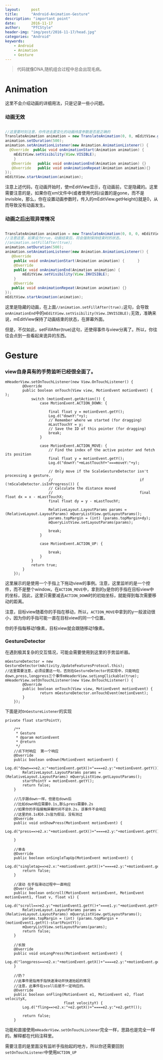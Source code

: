 ```yaml
---
layout:		post
title:		"Android-Animation-Gesture"
description: "important point"
date:		2016-11-17
author:		"PfCStyle"
header-img:	"img/post/2016-11-17/head.jpg"
categories: "Android"
keywords:
    - Android
    - Animation
    - Gesture
---
```


> 代码就像DNA,随机组合过程中总会出现毛病。

# Animation

这里不会介绍动画的详细用法，只是记录一些小问题。

### 动画无效

```java

//这里要时刻注意，你传进去要变化的动画纬度参数是否是正确的
TranslateAnimation animation = new TranslateAnimation(0, 0, mEditView.getHeight(), 0);        
animation.setDuration(500);
animation.setAnimationListener(new Animation.AnimationListener() {            
  @Override  public void onAnimationStart(Animation animation) {                
	mEditView.setVisibility(View.VISIBLE);            
	}   
   @Override   public void onAnimationEnd(Animation animation) {}   
   @Override   public void onAnimationRepeat(Animation animation){}        
});        
mEditView.startAnimation(animation);

```

注意上述代码，在动画开始时，使mEditView显示，在动画前，它是隐藏的。这里需要注意的是，如果你在xml文件中(或者使用代码)设置的是gone，而不是invisible，那么，你在设置动画参数时，传入的mEditView.getHeight()就是0，从而导致没有动画发生。

### 动画之后出现异常情况


```java

TranslateAnimation animation = new TranslateAnimation(0, 0, 0, mEditView.getHeight());
//注意这里，如果设为true，动画结束后，将会强制保持结束时的状态。
//animation.setFillAfter(true);
animation.setDuration(500);
animation.setAnimationListener(new Animation.AnimationListener() {
   @Override	
	public void onAnimationStart(Animation animation) {      }	
	@Override            
	public void onAnimationEnd(Animation animation) {
 		mEditView.setVisibility(View.INVISIBLE);
    }
	@Override
   public void onAnimationRepeat(Animation animation) {}
});
mEditView.startAnimation(animation);
```

这里是隐藏的动画，在上面`//animation.setFillAfter(true);`这句，会导致`onAnimationEnd`中的`mEditView.setVisibility(View.INVISIBLE);`无效，准确来说，mEditView保持了动画结束的状态，在屏幕外面。

但是，不仅如此，setFillAfter(true)这句，还使得事件与view分离了。所以，你往往会点到一些看起来诡异的东西。

# Gesture

### view自身具有的手势监听已经很全面了。


```
mHeaderView.setOnTouchListener(new View.OnTouchListener() {
        @Override
        public boolean onTouch(View view, MotionEvent motionEvent) {
);
            switch (motionEvent.getAction()) {
                case MotionEvent.ACTION_DOWN: {
                    
              	    final float y = motionEvent.getY();
                    Log.d("downY:"+y);
                    // Remember where we started (for dragging)
                    mLastTouchY = y;
                    // Save the ID of this pointer (for dragging)
                    break;
                }
                    
                case MotionEvent.ACTION_MOVE: {
                    // Find the index of the active pointer and fetch its position
                    final float y = motionEvent.getY();
                    Log.d("downY:"+mLastTouchY+"===moveY:"+y);
                    
                    // Only move if the ScaleGestureDetector isn't processing a gesture.
                    //                                        if (!mScaleDetector.isInProgress()) {
                    // Calculate the distance moved
                    //                                        final float dx = x - mLastTouchX;
                    final float dy = y - mLastTouchY;
                    
                    RelativeLayout.LayoutParams params = (RelativeLayout.LayoutParams) mQueryListView.getLayoutParams();
                    params.topMargin = (int) (params.topMargin+dy);
                    mQueryListView.setLayoutParams(params);
                    
                    break;
                }
                    
                case MotionEvent.ACTION_UP: {

                    break;
                }
            }
            return true;
        }
    });
```

这里展示的是使用一个手指上下拖动view的事例。注意，这里监听的是一个控件，而不是整个window。在`ACTION_MOVE`中，拿到的y是你的手指在目标view中的坐标，因此，这里只需要减去`ACTION_DOWN`时的初始坐标，就能得到每次需要移动的距离。

注意，目标view随着你的手指在移动，所以，`ACTION_MOVE`中拿到的y一般波动很小，因为你的手指可能一直在目标view的同一个位置。

你的手指每移动1像素，目标view就会跟随移动1像素。

### GestureDetector

在遇到极其复杂的交互情况，可能会需要使用到这里的手势监听器。


```
mGestureDetector = new GestureDetector(mActivity,UpdateFeaturesProtocol.this);
//这里需要注意，必须设置这一句，否则在GestureDetector的实现中，只能响应down,press,longpress三个事件mHeaderView.setLongClickable(true);
mHeaderView.setOnTouchListener(new View.OnTouchListener() {
        @Override
        public boolean onTouch(View view, MotionEvent motionEvent) {
                return mGestureDetector.onTouchEvent(motionEvent);
        }
    });
```

下面是对`OnGestureListener`的实现


```
private float startPointY;
    
    /**
     * Gesture
     * @param motionEvent
     * @return
     */
    //点下时响应  第一个响应
    @Override
    public boolean onDown(MotionEvent motionEvent) {
        Log.d("down==>e2.x:"+motionEvent.getX()+"====e2.y:"+motionEvent.getY());
        RelativeLayout.LayoutParams params = (RelativeLayout.LayoutParams) mQueryListView.getLayoutParams();
        startPointY = motionEvent.getY();
        return false;
    }
    
    //几乎跟down一样，但是在down后
    //比如down响应需要0.1s,那么press需要0.2s
    //如果你的手指接触屏幕时间不足0.2s，该事件不会响应
    //这里的0.1s和0.2s皆为假设，没有测过
    @Override
    public void onShowPress(MotionEvent motionEvent) {
        Log.d("press==>e2.x:"+motionEvent.getX()+"====e2.y:"+motionEvent.getY());
        
    }
    
    //单击
    @Override
    public boolean onSingleTapUp(MotionEvent motionEvent) {
        Log.d("singletap==>e2.x:"+motionEvent.getX()+"====e2.y:"+motionEvent.getY());
        return false;
    }
    
    //滚动 在手指滑动过程中一直响应
    @Override
    public boolean onScroll(MotionEvent motionEvent, MotionEvent motionEvent1, float v, float v1) {
        Log.d("scroll==>e2.y:"+motionEvent1.getY()+"===e1.y:"+motionEvent.getY()+"distanceY:"+v1);
        RelativeLayout.LayoutParams params = (RelativeLayout.LayoutParams) mQueryListView.getLayoutParams();
        params.topMargin = (int) (params.topMargin + (motionEvent1.getY()-startPointY));
        mQueryListView.setLayoutParams(params);
        return false;
    }
    
    //长按
    @Override
    public void onLongPress(MotionEvent motionEvent) {
        Log.d("longpress==>e2.x:"+motionEvent.getX()+"====e2.y:"+motionEvent.getY());
    }
    
    //扔？
    //此事件是指用手指快速滑动并快速抬起的情况
    //注意，此事件在scoll后是不一定响应的。
    @Override
    public boolean onFling(MotionEvent e1, MotionEvent e2, float velocityX,
                           float velocityY) {
        Log.d("fling==>e2.x:"+e2.getX()+"====e2.y:"+e2.getY());
        
        return false;
    }
```

功能和直接使用`mHeaderView.setOnTouchListener`完全一样，思路也是完全一样的。解释都在代码注释里。

需要注意的是里面没有监听手指抬起的地方，所以你还需要回到`setOnTouchListener`中使用`ACTION_UP`













